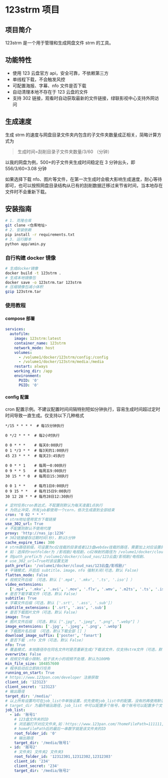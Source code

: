# 123strm 项目

## 项目简介

123strm 是一个用于管理和生成网盘文件 strm 的工具。

## 功能特性

- 使用 123 云盘官方 api，安全可靠，不依赖第三方
- 单线程下载，不会触发风控
- 可配置海报、字幕、nfo 文件是否下载
- 自动清理本地不存在于 123 云盘的文件
- 支持 302 链接，观看时自动获取最新的文件链接，绿联影视中心支持外网访问

## 生成速度

生成 strm 的速度与网盘目录文件夹内包含的子文件夹数量成正相关，简略计算方式为

> 生成时间=刮削目录子文件夹数量/3/60 （分钟）

以我的网盘为例，500+的子文件夹生成时间稳定在 3 分钟出头，即 556/3/60=3.08 分钟

如果选择下载 nfo、图片等文件，在第一次生成时会极大影响生成速度，耐心等待即可，也可以按照网盘目录结构从已有的刮削数据迁移过来节省时间，当本地存在文件时不会重新下载。

## 安装指南

```bash
# 1. 克隆仓库
git clone <仓库地址>
# 2. 安装依赖
pip install -r requirements.txt
# 3. 运行脚本
python app/amin.py
```

### 自行构建 docker 镜像

```bash
# 生成docker镜像
docker build -t 123strm .
# 生成本地镜像包
docker save -o 123strm.tar 123strm
# 压缩镜像包减小体积
gzip 123strm.tar
```

### 使用教程

#### compose 部署

```yml
services:
  autofilm:
    image: 123strm:latest
    container_name: 123strm
    network_mode: host
    volumes:
      - /volume1/docker/123strm/config:/config
      - /volume1/docker/123strm/media:/media
    restart: always
    working_dir: /app
    environment:
      PUID: '0'
      PGID: '0'
```

#### config 配置

cron 配置示例。不建议配置时间间隔特别短如分钟执行，容易生成时间超过定时时间导致一直生成。仅支持以下几种格式

```
*/15 * * * *  # 每15分钟执行

0 */2 * * *  # 每2小时执行

0 0 * * *    # 每天0:00执行
0 1 */3 * *  # 每3天的1:00执行
45 23 * * *  # 每天23:45执行

0 0 * * 1    # 每周一0:00执行
0 9 * * 5    # 每周五9:00执行
30 15 * * 0  # 每周日15:30执行

0 0 1 * *    # 每月1日0:00执行
0 9 15 * *   # 每月15日9:00执行
30 12 28 * * # 每月28日12:30执行
```

```yml
# 定时任务cron表达式，不配置则默认为每天凌晨1点执行
# 为防止冲突，所有job都使用一个corn，依次生成直到全部结束
cron: '0 02 * * *'
# strm地址使用官方下载链接
use_302_url: True
# 不配置则默认不使用代理
proxy: 'http://nas_ip:1236'
# 302链接缓存过期时间(秒)，默认5分钟
cache_expire_time: 300
# strm路径前缀，可设置为cd2挂载的目录或者123盘webdav挂载的路径，需要加上对应设置的rootFolder的文件夹目录
# 如：选择的rootFolder为 /影视剧/电视剧，cd2映射的路径为 /volume1/docker/cloud_nas/123云盘
# 则path_prefix为 /volume1/docker/cloud_nas/123云盘/影视剧/电视剧、
# use_302_url=True时该设置无效
path_prefix: '/volume1/docker/cloud_nas/123云盘/影视剧/'
# 平铺模式，开启后 subtitle、image、nfo 强制关闭(可选，默认 False)
flatten_mode: False
# 视频文件后缀 （可选，默认 ['.mp4', '.mkv', '.ts', '.iso'] ）
video_extensions:
  ['.mp4', '.mkv', '.avi', '.mov', '.flv', '.wmv', '.m2ts', '.ts', '.iso']
# 是否下载字幕文件（可选，默认 False）
subtitle: True
# 字幕文件后缀（可选，默认 ['.srt', '.ass', '.sub']）
subtitle_extensions: ['.srt', '.ass', '.sub']
# 是否下载图片文件（可选，默认 False）
image: True
# 图片文件后缀 （可选，默认 [".jpg", ".jpeg", ".png", ".webp"] ）
image_extensions: ['.jpg', '.jpeg', '.png', '.webp']
# 下载图片名后缀 （可选，默认下载全部 [] ）
download_image_suffix: ['poster', 'fanart']
# 是否下载 .nfo 文件（可选，默认 False）
nfo: True
# 覆盖模式，本地路径存在同名文件时是否重新生成/下载该文件，仅支持strm文件（可选，默认 False）
overwrite: False
# 视频文件最小限制，低于该大小的视频不处理，默认为100Mb
min_file_size: 104857600
# 程序启动后立即执行任务
running_on_start: True
# https://www.123pan.com/developer 注册获取
client_id: '123123'
client_secret: '123123'
# 输出路径
target_dir: '/media/'
# 以上所有设置均可在job_list中单独设置，优先使用job_list中的配置，没有的再使用默认值
# target_dir 为最终输出路径，job_list 中可以配置多个账号，每个账号可以配置多个文件夹，该配置必须为每个Job配置独立的文件夹，不能嵌套，不能相互包含，否则生成后会清空非Job配置获取的文件
job_list:
  - id: '账号1'
    # 123盘文件夹的ID
    # 浏览器打开对应文件夹,如：https://www.123pan.com/?homeFilePath=111111,222222
    # homeFilePath后的最后一串数字就是该文件夹的ID
    root_folder_id: '0'
    # 输出路径
    target_dir: '/media/账号1'
  - id: '账号2'
    # 文件夹1 文件夹2 文件夹3
    root_folder_id: '12312301,12312302,12312303'
    client_id: '234'
    client_secret: '234'
    target_dir: '/media/账号2'
```
